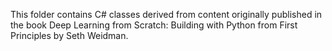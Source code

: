 This folder contains C# classes derived from content originally published in the book Deep Learning from Scratch: Building with Python from First Principles by Seth Weidman.